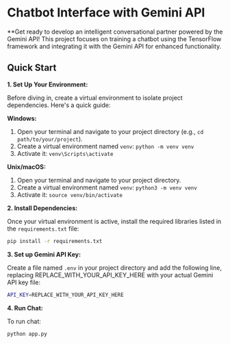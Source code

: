 #  Chatbot Interface with Gemini API

**Get ready to develop an intelligent conversational partner powered by the Gemini API! This project focuses on training a chatbot using the TensorFlow framework and integrating it with the Gemini API for enhanced functionality.

##  Quick Start

**1. Set Up Your Environment:**

Before diving in, create a virtual environment to isolate project dependencies. Here's a quick guide:

**Windows:**

1. Open your terminal and navigate to your project directory (e.g., `cd path/to/your/project`).
2. Create a virtual environment named `venv`: `python -m venv venv`
3. Activate it: `venv\Scripts\activate`

**Unix/macOS:**

1. Open your terminal and navigate to your project directory.
2. Create a virtual environment named `venv`: `python3 -m venv venv`
3. Activate it: `source venv/bin/activate`

**2. Install Dependencies:**

Once your virtual environment is active, install the required libraries listed in the `requirements.txt` file:

```bash
pip install -r requirements.txt
```
**3. Set up Gemini API Key:**

Create a file named `.env` in your project directory and add the following line, replacing REPLACE_WITH_YOUR_API_KEY_HERE with your actual Gemini API key  file:

```bash
API_KEY=REPLACE_WITH_YOUR_API_KEY_HERE

```

**4. Run Chat:**

To run chat:

```bash
python app.py

